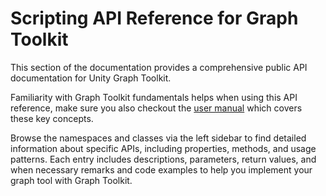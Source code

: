 # Scripting API Reference for Graph Toolkit

This section of the documentation provides a comprehensive public API documentation for Unity Graph Toolkit.

Familiarity with Graph Toolkit fundamentals helps when using this API reference, make sure you also checkout the [user manual](index.md) which covers these key concepts.

Browse the namespaces and classes via the left sidebar to find detailed information about specific APIs, including properties, methods, and usage patterns. Each entry includes descriptions, parameters, return values, and when necessary remarks and code examples to help you implement your graph tool with Graph Toolkit.
